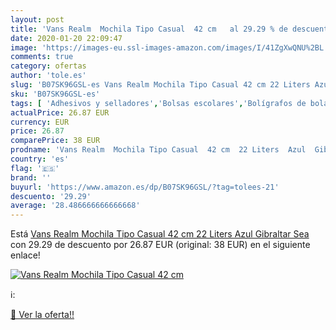 ```yaml
---
layout: post
title: 'Vans Realm  Mochila Tipo Casual  42 cm   al 29.29 % de descuento'
date: 2020-01-20 22:09:47
image: 'https://images-eu.ssl-images-amazon.com/images/I/41ZgXwQNU%2BL._SL400_.jpg'
comments: true
category: ofertas
author: 'tole.es'
slug: 'B07SK96GSL-es Vans Realm Mochila Tipo Casual 42 cm 22 Liters Azul...'
sku: 'B07SK96GSL-es'
tags: [ 'Adhesivos y selladores','Bolsas escolares','Bolígrafos de bola','Bolígrafos y recambios','Bolígrafos, lápices y útiles de escritura','Bricolaje y herramientas','Compuestos de modelado para escultura','Costura y manualidades','Equipaje','Escultura','Ferretería','Hogar y cocina','Mochilas, estuches y sets escolares','Oficina y papelería','Pegamentos instantáneos', ]
actualPrice: 26.87 EUR
currency: EUR
price: 26.87
comparePrice: 38 EUR
prodname: 'Vans Realm  Mochila Tipo Casual  42 cm  22 Liters  Azul  Gibraltar Sea '
country: 'es'
flag: '🇪🇸'
brand: ''
buyurl: 'https://www.amazon.es/dp/B07SK96GSL/?tag=tolees-21'
descuento: '29.29'
average: '28.486666666666668'
---
```


Está [Vans Realm  Mochila Tipo Casual  42 cm  22 Liters  Azul  Gibraltar Sea ](https://www.amazon.es/dp/B07SK96GSL/?tag=tolees-21) con 29.29 de descuento por 26.87 EUR (original: 38 EUR) en el siguiente enlace!

[![Vans Realm  Mochila Tipo Casual  42 cm  ](https://images-eu.ssl-images-amazon.com/images/I/41ZgXwQNU%2BL._SL400_.jpg)](https://www.amazon.es/dp/B07SK96GSL/?tag=tolees-21)

ℹ️:


[🛒 Ver la oferta!!](https://www.amazon.es/dp/B07SK96GSL/?tag=tolees-21)
